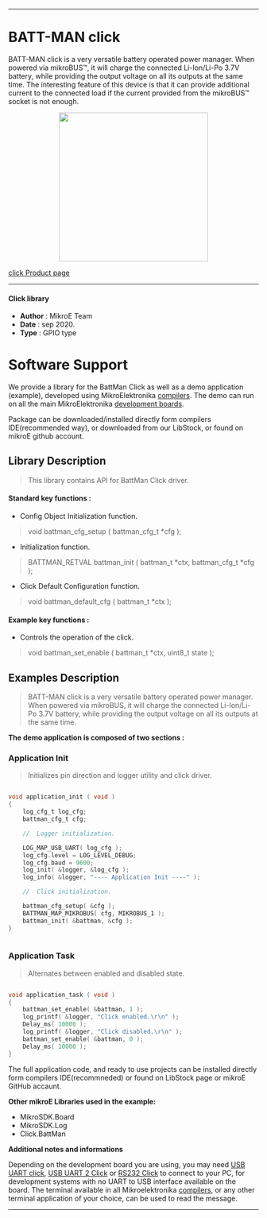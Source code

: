 
---
# BATT-MAN click

BATT-MAN click is a very versatile battery operated power manager. When powered via mikroBUS™, it will charge the connected Li-Ion/Li-Po 3.7V battery, while providing the output voltage on all its outputs at the same time. The interesting feature of this device is that it can provide additional current to the connected load if the current provided from the mikroBUS™ socket is not enough.

<p align="center">
  <img src="@{CLICK_IMAGE_LINK}" height=300px>
</p>


[click Product page](https://www.mikroe.com/batt-man-click)

---


#### Click library 

- **Author**        : MikroE Team
- **Date**          : sep 2020.
- **Type**          : GPIO type


# Software Support

We provide a library for the BattMan Click 
as well as a demo application (example), developed using MikroElektronika 
[compilers](http://shop.mikroe.com/compilers). 
The demo can run on all the main MikroElektronika [development boards](http://shop.mikroe.com/development-boards).

Package can be downloaded/installed directly form compilers IDE(recommended way), or downloaded from our LibStock, or found on mikroE github account. 

## Library Description

> This library contains API for BattMan Click driver.

#### Standard key functions :

- Config Object Initialization function.
> void battman_cfg_setup ( battman_cfg_t *cfg ); 
 
- Initialization function.
> BATTMAN_RETVAL battman_init ( battman_t *ctx, battman_cfg_t *cfg );

- Click Default Configuration function.
> void battman_default_cfg ( battman_t *ctx );


#### Example key functions :

- Controls the operation of the click.
> void battman_set_enable ( battman_t *ctx, uint8_t state );
 

## Examples Description

> BATT-MAN click is a very versatile battery operated power manager. When powered via mikroBUS,
> it will charge the connected Li-Ion/Li-Po 3.7V battery, while providing the output voltage 
> on all its outputs at the same time.

**The demo application is composed of two sections :**

### Application Init 

> Initializes pin direction and logger utility and click driver. 

```c

void application_init ( void )
{
    log_cfg_t log_cfg;
    battman_cfg_t cfg;

    //  Logger initialization.

    LOG_MAP_USB_UART( log_cfg );
    log_cfg.level = LOG_LEVEL_DEBUG;
    log_cfg.baud = 9600;
    log_init( &logger, &log_cfg );
    log_info( &logger, "---- Application Init ----" );

    //  Click initialization.

    battman_cfg_setup( &cfg );
    BATTMAN_MAP_MIKROBUS( cfg, MIKROBUS_1 );
    battman_init( &battman, &cfg );
}
  
```

### Application Task

> Alternates between enabled and disabled state. 

```c

void application_task ( void )
{
    battman_set_enable( &battman, 1 );
    log_printf( &logger, "Click enabled.\r\n" );
    Delay_ms( 10000 );
    log_printf( &logger, "Click disabled.\r\n" );
    battman_set_enable( &battman, 0 );
    Delay_ms( 10000 );
}  

```


The full application code, and ready to use projects can be  installed directly form compilers IDE(recommneded) or found on LibStock page or mikroE GitHub accaunt.

**Other mikroE Libraries used in the example:** 

- MikroSDK.Board
- MikroSDK.Log
- Click.BattMan

**Additional notes and informations**

Depending on the development board you are using, you may need 
[USB UART click](http://shop.mikroe.com/usb-uart-click), 
[USB UART 2 Click](http://shop.mikroe.com/usb-uart-2-click) or 
[RS232 Click](http://shop.mikroe.com/rs232-click) to connect to your PC, for 
development systems with no UART to USB interface available on the board. The 
terminal available in all Mikroelektronika 
[compilers](http://shop.mikroe.com/compilers), or any other terminal application 
of your choice, can be used to read the message.



---
